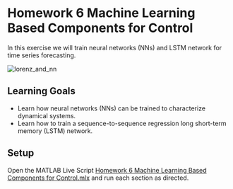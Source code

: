 # Homework 6 Machine Learning Based Components for Control

In this exercise we will train neural networks (NNs) and LSTM network for time series forecasting.

![lorenz_and_nn](https://github.com/user-attachments/assets/6775eb6b-5f5b-46d2-b600-4d9042482c29)

## Learning Goals
- Learn how neural networks (NNs) can be trained to characterize dynamical systems.
- Learn how to train a sequence-to-sequence regression long short-term memory (LSTM) network.

## Setup
Open the MATLAB Live Script [Homework 6 Machine Learning Based Components for Control.mlx](https://github.com/cescongroup/Learning-based-control-with-MATLAB-and-Simulink/blob/main/Student%20Version/Homework%206%20Machine%20Learning%20Based%20Components%20for%20Control/Homework%206%20Machine%20Learning%20Based%20Components%20for%20Control.mlx) and run each section as directed. 

